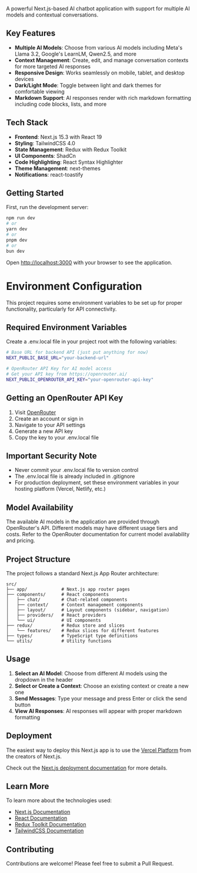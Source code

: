 A powerful Next.js-based AI chatbot application with support for multiple AI models and contextual conversations.

## Key Features

- **Multiple AI Models**: Choose from various AI models including Meta's Llama 3.2, Google's LearnLM, Qwen2.5, and more
- **Context Management**: Create, edit, and manage conversation contexts for more targeted AI responses
- **Responsive Design**: Works seamlessly on mobile, tablet, and desktop devices
- **Dark/Light Mode**: Toggle between light and dark themes for comfortable viewing
- **Markdown Support**: AI responses render with rich markdown formatting including code blocks, lists, and more

## Tech Stack

- **Frontend**: Next.js 15.3 with React 19
- **Styling**: TailwindCSS 4.0
- **State Management**: Redux with Redux Toolkit
- **UI Components**: ShadCn
- **Code Highlighting**: React Syntax Highlighter
- **Theme Management**: next-themes
- **Notifications**: react-toastify

## Getting Started

First, run the development server:

```bash
npm run dev
# or
yarn dev
# or
pnpm dev
# or
bun dev
```

Open [http://localhost:3000](http://localhost:3000) with your browser to see the application.


# Environment Configuration

This project requires some environment variables to be set up for proper functionality, particularly for API connectivity.

## Required Environment Variables

Create a .env.local file in your project root with the following variables:

```bash
# Base URL for backend API (just put anything for now)
NEXT_PUBLIC_BASE_URL="your-backend-url"

# OpenRouter API Key for AI model access
# Get your API key from https://openrouter.ai/
NEXT_PUBLIC_OPENROUTER_API_KEY="your-openrouter-api-key"
```

## Getting an OpenRouter API Key

1. Visit [OpenRouter](https://openrouter.ai/)
2. Create an account or sign in
3. Navigate to your API settings
4. Generate a new API key
5. Copy the key to your .env.local file

## Important Security Note

- Never commit your .env.local file to version control
- The .env.local file is already included in .gitignore
- For production deployment, set these environment variables in your hosting platform (Vercel, Netlify, etc.)

## Model Availability

The available AI models in the application are provided through OpenRouter's API. Different models may have different usage tiers and costs. Refer to the OpenRouter documentation for current model availability and pricing.

## Project Structure

The project follows a standard Next.js App Router architecture:

```
src/
├── app/             # Next.js app router pages
├── components/      # React components
│   ├── chat/        # Chat-related components
│   ├── context/     # Context management components
│   ├── layout/      # Layout components (sidebar, navigation)
│   ├── providers/   # React providers
│   └── ui/          # UI components
├── redux/           # Redux store and slices
│   └── features/    # Redux slices for different features
├── types/           # TypeScript type definitions
└── utils/           # Utility functions
```

## Usage

1. **Select an AI Model**: Choose from different AI models using the dropdown in the header
2. **Select or Create a Context**: Choose an existing context or create a new one
3. **Send Messages**: Type your message and press Enter or click the send button
4. **View AI Responses**: AI responses will appear with proper markdown formatting

## Deployment

The easiest way to deploy this Next.js app is to use the [Vercel Platform](https://vercel.com/new?utm_medium=default-template&filter=next.js&utm_source=create-next-app&utm_campaign=create-next-app-readme) from the creators of Next.js.

Check out the [Next.js deployment documentation](https://nextjs.org/docs/app/building-your-application/deploying) for more details.

## Learn More

To learn more about the technologies used:

- [Next.js Documentation](https://nextjs.org/docs)
- [React Documentation](https://react.dev)
- [Redux Toolkit Documentation](https://redux-toolkit.js.org)
- [TailwindCSS Documentation](https://tailwindcss.com/docs)

## Contributing

Contributions are welcome! Please feel free to submit a Pull Request.
